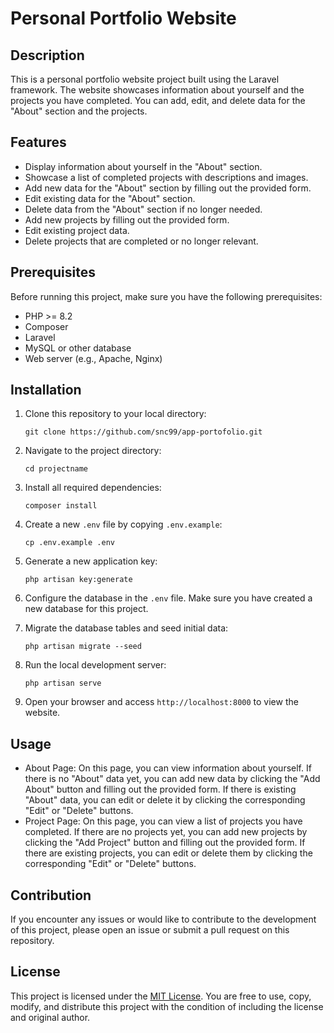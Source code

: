 # Personal Portfolio Website

## Description

This is a personal portfolio website project built using the Laravel framework. The website showcases information about yourself and the projects you have completed. You can add, edit, and delete data for the "About" section and the projects.

## Features

-   Display information about yourself in the "About" section.
-   Showcase a list of completed projects with descriptions and images.
-   Add new data for the "About" section by filling out the provided form.
-   Edit existing data for the "About" section.
-   Delete data from the "About" section if no longer needed.
-   Add new projects by filling out the provided form.
-   Edit existing project data.
-   Delete projects that are completed or no longer relevant.

## Prerequisites

Before running this project, make sure you have the following prerequisites:

-   PHP >= 8.2
-   Composer
-   Laravel
-   MySQL or other database
-   Web server (e.g., Apache, Nginx)

## Installation

1. Clone this repository to your local directory:

    ```
    git clone https://github.com/snc99/app-portofolio.git
    ```

2. Navigate to the project directory:

    ```
    cd projectname
    ```

3. Install all required dependencies:

    ```
    composer install
    ```

4. Create a new `.env` file by copying `.env.example`:

    ```
    cp .env.example .env
    ```

5. Generate a new application key:

    ```
    php artisan key:generate
    ```

6. Configure the database in the `.env` file. Make sure you have created a new database for this project.

7. Migrate the database tables and seed initial data:

    ```
    php artisan migrate --seed
    ```

8. Run the local development server:

    ```
    php artisan serve
    ```

9. Open your browser and access `http://localhost:8000` to view the website.

## Usage

-   About Page: On this page, you can view information about yourself. If there is no "About" data yet, you can add new data by clicking the "Add About" button and filling out the provided form. If there is existing "About" data, you can edit or delete it by clicking the corresponding "Edit" or "Delete" buttons.
-   Project Page: On this page, you can view a list of projects you have completed. If there are no projects yet, you can add new projects by clicking the "Add Project" button and filling out the provided form. If there are existing projects, you can edit or delete them by clicking the corresponding "Edit" or "Delete" buttons.

## Contribution

If you encounter any issues or would like to contribute to the development of this project, please open an issue or submit a pull request on this repository.

## License

This project is licensed under the [MIT License](LICENSE). You are free to use, copy, modify, and distribute this project with the condition of including the license and original author.
